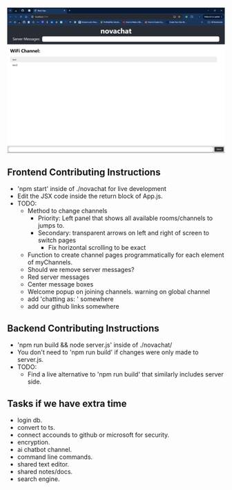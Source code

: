 ![Alt text](./public/homepagescreenshot.png)

## Frontend Contributing Instructions

- 'npm start' inside of ./novachat for live development
- Edit the JSX code inside the return block of App.js.
- TODO:
  - Method to change channels
    - Priority: Left panel that shows all available rooms/channels to jumps to.
    - Secondary: transparent arrows on left and right of screen to switch pages
      - Fix horizontal scrolling to be exact
  - Function to create channel pages programmatically for each element of myChannels.
  - Should we remove server messages?
  - Red server messages
  - Center message boxes
  - Welcome popup on joining channels. warning on global channel
  - add 'chatting as: ' somewhere
  - add our github links somewhere

## Backend Contributing Instructions

- 'npm run build && node server.js' inside of ./novachat/
- You don't need to 'npm run build' if changes were only made to server.js.
- TODO:
  - Find a live alternative to 'npm run build' that similarly includes server side.

## Tasks if we have extra time

- login db.
- convert to ts.
- connect accounds to github or microsoft for security.
- encryption.
- ai chatbot channel.
- command line commands.
- shared text editor.
- shared notes/docs.
- search engine.
